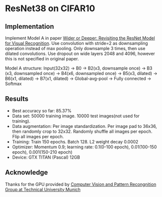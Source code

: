 # ResNet38 on CIFAR10

## Implementation

Implement Model A in paper [Wider or Deeper: Revisiting the ResNet Model for Visual Recognition](https://arxiv.org/abs/1611.10080).
Use convolution with stride=2 as downsampling operation instead of max pooling. Only downsample 3 times, then use dilated convolutions.
Use dropout on wide layers 2048 and 4096, however this is not specified in original paper.

Model A structure: Input(32x32) -> B0 -> B2(x3, downsample once) -> B3 (x3, downsampled once) -> B4(x6, downsampled once) -> B5(x3, dilated) -> B6(x1, dilated) -> B7(x1, dilated) -> 
Global-avg-pool -> Fully connected -> Softmax

## Results

- Best accuracy so far: 85.37%
- Data set: 50000 training image. 10000 test images(not used for training).
- Data augmentation: Per image standardization. Per image pad to 36x36, then randomly crop to 32x32. Randomly shuffle all images per epoch. Flip all images per epoch.
- Training: Train 150 epochs. Batch 128. L2 weight decay 0.0002
- Optimizer: Momentum 0.9; learning rate: 0.1(0-100 epoch), 0.01(100-150 epoch), 0.001(150-210 epoch)
- Device: GTX TITAN (Pascal) 12GB

## Acknowledge

Thanks for the GPU provided by [Computer Vision and Pattern Recongnition Group at Technical University Munich](https://vision.in.tum.de/) 
